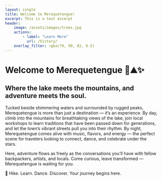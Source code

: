 ```yaml
---
layout: single
title: Welcome to Merequetengue! 
excerpt: This is a test excerpt 
header: 
    image: /assets/images/trees.jpg
    actions: 
        - label: "Learn More" 
          url: /history/
    overlay_filter: rgba(79, 99, 82, 0.5)
---
```


# Welcome to Merequetengue 🌊⛰️✨

## Where the lake meets the mountains, and adventure meets the soul.

Tucked beside shimmering waters and surrounded by rugged peaks, Merequetengue is more than just a destination — it’s an experience. By day, climb into the mountains for breathtaking views of the lake, join local workshops to learn traditions that have been passed down for generations, and let the town’s vibrant streets pull you into their rhythm. By night, Merequetengue comes alive with music, flavors, and energy — the perfect scene for travelers looking to connect, dance, and celebrate under the stars.

Here, adventure flows as freely as the conversations you’ll have with fellow backpackers, artists, and locals. Come curious, leave transformed — Merequetengue is waiting for you.

🔹 Hike. Learn. Dance. Discover.
Your journey begins here.